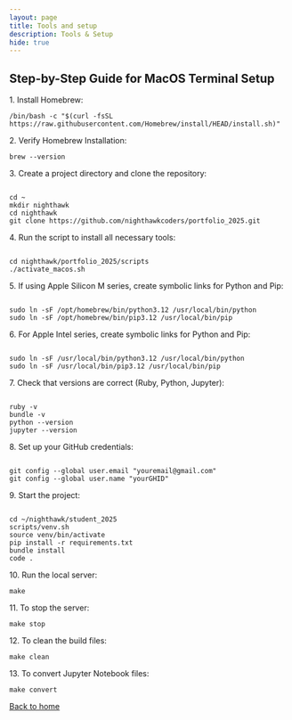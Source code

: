 ```yaml
---
layout: page
title: Tools and setup
description: Tools & Setup
hide: true
---
```


<h2>Step-by-Step Guide for MacOS Terminal Setup</h2>

<p>1. Install Homebrew:</p>
<pre><code>/bin/bash -c "$(curl -fsSL https://raw.githubusercontent.com/Homebrew/install/HEAD/install.sh)"</code></pre>

<p>2. Verify Homebrew Installation:</p>
<pre><code>brew --version</code></pre>

<p>3. Create a project directory and clone the repository:</p>
<pre><code>
cd ~
mkdir nighthawk
cd nighthawk
git clone https://github.com/nighthawkcoders/portfolio_2025.git
</code></pre>

<p>4. Run the script to install all necessary tools:</p>
<pre><code>
cd nighthawk/portfolio_2025/scripts
./activate_macos.sh
</code></pre>

<p>5. If using Apple Silicon M series, create symbolic links for Python and Pip:</p>
<pre><code>
sudo ln -sF /opt/homebrew/bin/python3.12 /usr/local/bin/python
sudo ln -sF /opt/homebrew/bin/pip3.12 /usr/local/bin/pip
</code></pre>

<p>6. For Apple Intel series, create symbolic links for Python and Pip:</p>
<pre><code>
sudo ln -sF /usr/local/bin/python3.12 /usr/local/bin/python
sudo ln -sF /usr/local/bin/pip3.12 /usr/local/bin/pip
</code></pre>

<p>7. Check that versions are correct (Ruby, Python, Jupyter):</p>
<pre><code>
ruby -v
bundle -v
python --version
jupyter --version
</code></pre>

<p>8. Set up your GitHub credentials:</p>
<pre><code>
git config --global user.email "youremail@gmail.com"
git config --global user.name "yourGHID"
</code></pre>

<p>9. Start the project:</p>
<pre><code>
cd ~/nighthawk/student_2025
scripts/venv.sh
source venv/bin/activate
pip install -r requirements.txt
bundle install
code .
</code></pre>

<p>10. Run the local server:</p>
<pre><code>make</code></pre>

<p>11. To stop the server:</p>
<pre><code>make stop</code></pre>

<p>12. To clean the build files:</p>
<pre><code>make clean</code></pre>

<p>13. To convert Jupyter Notebook files:</p>
<pre><code>make convert</code></pre>


[Back to home](../index.md)